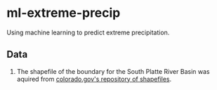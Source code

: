 # ml-extreme-precip
Using machine learning to predict extreme precipitation. 

## Data 
1) The shapefile of the boundary for the South Platte River Basin was aquired from [colorado.gov's repository of shapefiles](https://cdss.colorado.gov/gis-data/gis-data-by-category). 
